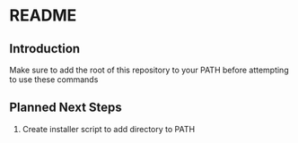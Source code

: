 # README

## Introduction

Make sure to add the root of this repository to your PATH before attempting to use these commands

## Planned Next Steps

1. Create installer script to add directory to PATH
